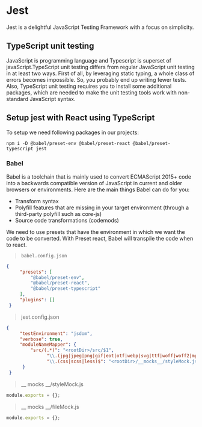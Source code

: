 # Jest

Jest is a delightful JavaScript Testing Framework with a focus on simplicity.

## TypeScript unit testing

JavaScript is programming language and Typescript is superset of javaScript.TypeScript unit testing differs from regular JavaScript unit testing in at least two ways. First of all, by leveraging static typing, a whole class of errors becomes impossible. So, you probably end up writing fewer tests. Also, TypeScript unit testing requires you to install some additional packages, which are needed to make the unit testing tools work with non-standard JavaScript syntax.

## Setup jest with React using TypeScript

To setup we need following packages in our projects:

```cli
npm i -D @babel/preset-env @babel/preset-react @babel/preset-typescript jest
```

### Babel

Babel is a toolchain that is mainly used to convert ECMAScript 2015+ code into a backwards compatible version of JavaScript in current and older browsers or environments. Here are the main things Babel can do for you:

- Transform syntax
- Polyfill features that are missing in your target environment (through a third-party polyfill such as core-js)
- Source code transformations (codemods)

We need to use presets that have the environment in which we want the code to be converted. With Preset react, Babel will transpile the code when to react.

> `babel.config.json`

```json
{
     "presets": [
         "@babel/preset-env", 
         "@babel/preset-react", 
         "@babel/preset-typescript"
     ],
     "plugins": []
 }
```

> jest.config.json

```json
{
     "testEnvironment": "jsdom",
     "verbose": true,
     "moduleNameMapper": {
         "src/(.*)": "<rootDir>/src/$1",
               "\\.(jpg|jpeg|png|gif|eot|otf|webp|svg|ttf|woff|woff2|mp4|webm|wav|mp3|m4a|aac|oga)$": "<rootDir>/__mocks__/fileMock.js",
               "\\.(css|scss|less)$": "<rootDir>/__mocks__/styleMock.js"
      }
 }
```

> __ mocks __/styleMock.js

```js
module.exports = {};
```

> __ mocks __/fileMock.js

```js
module.exports = {};
```
